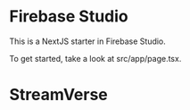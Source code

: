 # Firebase Studio

This is a NextJS starter in Firebase Studio.

To get started, take a look at src/app/page.tsx.
# StreamVerse
